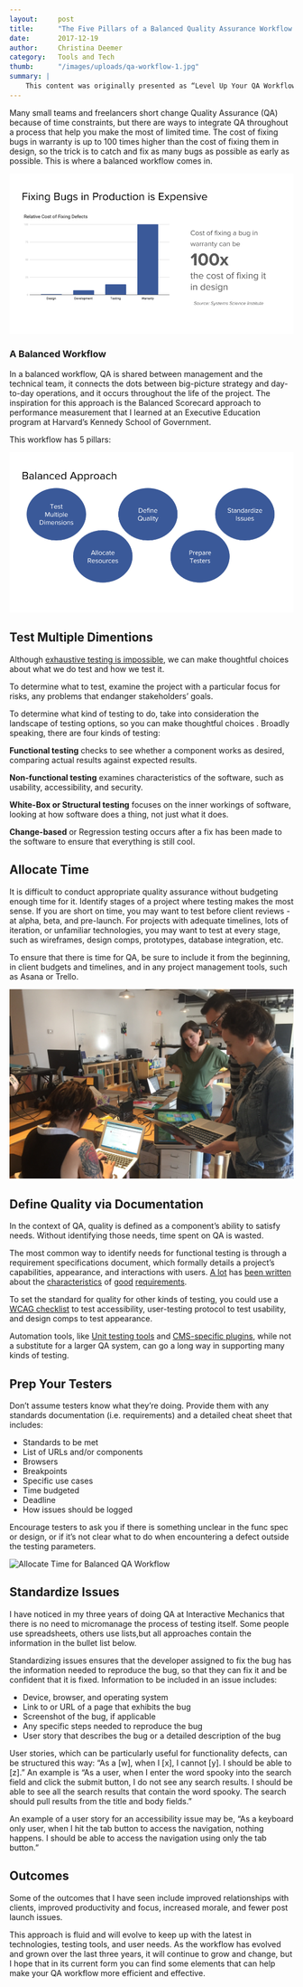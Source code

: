 ```yaml
---
layout:     post
title:      "The Five Pillars of a Balanced Quality Assurance Workflow for Small Teams"
date:       2017-12-19
author:     Christina Deemer
category:   Tools and Tech
thumb:      "/images/uploads/qa-workflow-1.jpg"
summary: |
    This content was originally presented as “Level Up Your QA Workflow: An Approach for Freelancers and Small Teams” at WordCamp Philly 2017.  This is a condensed version of the talk aimed at technical folks and project managers who work as freelancers or in small teams that don’t include dedicated QA pros.  
---
```


Many small teams and freelancers short change Quality Assurance (QA) because of time constraints, but there are ways to integrate QA throughout a process that help you make the most of limited time. The cost of fixing bugs in warranty is up to 100 times higher than the cost of fixing them in design, so the trick is to catch and fix as many bugs as possible as early as possible. This is where a balanced workflow comes in. 

![Fixing Bugs in Production is Expensive](/images/uploads/qa_blogpost_cost_revised.png)

### A Balanced Workflow

In a balanced workflow, QA is shared between management and the technical team, it connects the dots between big-picture strategy and day-to-day operations, and it occurs throughout the life of the project. The inspiration for this approach is the Balanced Scorecard approach to performance measurement that I learned at an Executive Education program at Harvard’s Kennedy School of Government.

This workflow has 5 pillars:

![Five Pillars of a Balanced QA Workflow](/images/uploads/qa_workflow_3.png)

## Test Multiple Dimentions 

Although [exhaustive testing is impossible](http://istqbexamcertification.com/what-are-the-principles-of-testing/), we can make thoughtful choices about what we do test and how we test it.

To determine what to test, examine the project with a particular focus for risks, any problems that endanger stakeholders’ goals.

To determine what kind of testing to do, take into consideration the landscape of testing options, so you can make thoughtful choices . Broadly speaking, there are four kinds of testing:

**Functional testing** checks to see whether a component works as desired, comparing actual results against expected results.

**Non-functional testing** examines characteristics of the software, such as usability, accessibility, and security.

**White-Box or Structural testing** focuses on the inner workings of software, looking at how software does a thing, not just what it does.

**Change-based** or Regression testing occurs after a fix has been made to the software to ensure that everything is still cool.

## Allocate Time

It is difficult to conduct appropriate quality assurance without budgeting enough time for it. Identify stages of a project where testing makes the most sense. If you are short on time, you may want to test before client reviews - at alpha, beta, and pre-launch. For projects with adequate timelines, lots of iteration, or unfamiliar technologies, you may want to test at every stage, such as wireframes, design comps, prototypes, database integration, etc. 

To ensure that there is time for QA, be sure to include it from the beginning, in client budgets and timelines, and in any project management tools, such as Asana or Trello.

![Allocate Time for Balanced QA Workflow](/images/uploads/qa-workflow-4.jpg)

## Define Quality via Documentation

In the context of QA, quality is defined as a component’s ability to satisfy needs. Without identifying those needs, time spent on QA is wasted.

The most common way to identify needs for functional testing is through a requirement specifications document, which formally details a project’s capabilities, appearance, and interactions with users. [A lot](http://www.informit.com/articles/article.aspx?p=1152528&seqNum=4) has [been written](https://www.jamasoftware.com/blog/characteristics-of-excellent-requirements/) about the [characteristics](https://qracorp.com/write-clear-requirements-document/) of [good](https://www.smartsheet.com/software-requirements-specification-101) [requirements](http://www.processimpact.com/articles/qualreqs.html). 

To set the standard for quality for other kinds of testing, you could use a [WCAG checklist](https://webaim.org/standards/wcag/checklist) to test accessibility, user-testing protocol to test usability, and design comps to test appearance.

Automation tools, like [Unit testing tools](https://qunitjs.com/) and [CMS-specific plugins](https://wordpress.org/plugins/theme-check/), while not a substitute for a larger QA system, can go a long way in supporting many kinds of testing.

## Prep Your Testers

Don’t assume testers know what they’re doing. Provide them with any standards documentation (i.e. requirements) and a detailed cheat sheet that includes:

* Standards to be met
* List of URLs and/or components
* Browsers
* Breakpoints
* Specific use cases
* Time budgeted
* Deadline
* How issues should be logged

Encourage testers to ask you if there is something unclear in the func spec or design, or if it’s not clear what to do when encountering a defect outside the testing parameters.

![Allocate Time for Balanced QA Workflow](/images/uploads/qa-workflow-5.jpg)

## Standardize Issues

I have noticed in my three years of doing QA at Interactive Mechanics that there is no need to micromanage the process of testing itself. Some people use spreadsheets, others use lists,but all approaches contain the information in the bullet list below. 

Standardizing issues ensures that the developer assigned to fix the bug has the information needed to reproduce the bug, so that they can fix it and be confident that it is fixed. Information to be included in an issue includes:

* Device, browser, and operating system
* Link to or URL of a page that exhibits the bug
* Screenshot of the bug, if applicable
* Any specific steps needed to reproduce the bug
* User story that describes the bug or a detailed description of the bug

User stories, which can be particularly useful for functionality defects, can be structured this way: “As a [w], when I [x], I cannot [y]. I should be able to [z].” An example is “As a user, when I enter the word spooky into the search field and click the submit button, I do not see any search results. I should be able to see all the search results that contain the word spooky. The search should pull results from the title and body fields.”

An example of a user story for an accessibility issue may be, “As a keyboard only user, when I hit the tab button to access the navigation, nothing happens. I should be able to access the navigation using only the tab button.”

## Outcomes

Some of the outcomes that I have seen include improved relationships with clients, improved productivity and focus, increased morale, and fewer post launch issues.

This approach is fluid and will evolve to keep up with the latest in technologies, testing tools, and user needs. As the workflow has evolved and grown over the last three years, it will continue to grow and change, but I hope that in its current form you can find some elements that can help make your QA workflow more efficient and effective.


